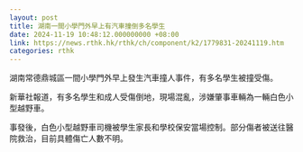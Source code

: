 ```yaml
---
layout: post
title: 湖南一間小學門外早上有汽車撞倒多名學生
date: 2024-11-19 10:48:12.000000000 +08:00
link: https://news.rthk.hk/rthk/ch/component/k2/1779831-20241119.htm
categories: rthk
---
```


湖南常德鼎城區一間小學門外早上發生汽車撞人事件，有多名學生被撞受傷。

新華社報道，有多名學生和成人受傷倒地，現場混亂，涉嫌肇事車輛為一輛白色小型越野車。

事發後，白色小型越野車司機被學生家長和學校保安當場控制。部分傷者被送往醫院救治，目前具體傷亡人數不明。

